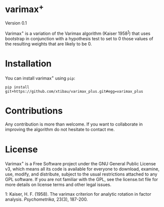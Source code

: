 # varimax<sup>+</sup>

Version 0.1


Varimax<sup>+</sup> is a variation of the Varimax algorithm (Kaiser 1958<sup>[1](#kaiser)</sup>) that uses bootstrap in conjunction with a hypothesis test to set to 0 those values of the resulting weights that are likely to be 0. 

# Installation

You can install varimax<sup>+</sup> using `pip`:

`pip install git+https://github.com/xtibau/varimax_plus.git#egg=varimax_plus`

# Contributions

Any contribution is more than welcome. If you want to collaborate in improving the algorithm do not hesitate to contact me.  

# License

Varimax<sup>+</sup> is a Free Software project under the GNU General Public License v3, which means all its code is available for everyone to download, examine, use, modify, and distribute, subject to the usual restrictions attached to any GPL software. If you are not familiar with the GPL, see the license.txt file for more details on license terms and other legal issues. 

<a name="kaiser">1</a>: Kaiser, H. F. (1958). The varimax criterion for analytic rotation in factor analysis. _Psychometrika_, 23(3), 187-200.